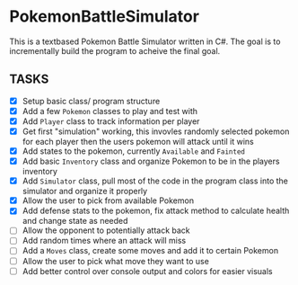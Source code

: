 # PokemonBattleSimulator

This is a textbased Pokemon Battle Simulator written in C#. The goal is to incrementally build the program to acheive the final goal.

## TASKS
- [x] Setup basic class/ program structure
- [x] Add a few `Pokemon` classes to play and test with
- [x] Add `Player` class to track information per player
- [x] Get first "simulation" working, this invovles randomly selected pokemon for each player then the users pokemon will attack until it wins
- [x] Add states to the pokemon, currently `Available` and `Fainted`
- [x] Add basic `Inventory` class and organize Pokemon to be in the players inventory
- [x] Add `Simulator` class, pull most of the code in the program class into the simulator and organize it properly
- [x] Allow the user to pick from available Pokemon
- [x] Add defense stats to the pokemon, fix attack method to calculate health and change state as needed
- [ ] Allow the opponent to potentially attack back
- [ ] Add random times where an attack will miss
- [ ] Add a `Moves` class, create some moves and add it to certain Pokemon 
- [ ] Allow the user to pick what move they want to use
- [ ] Add better control over console output and colors for easier visuals